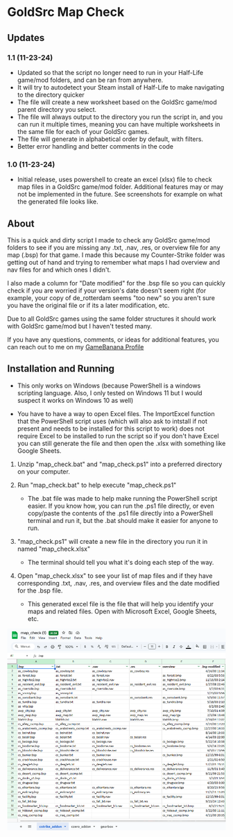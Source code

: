 # GoldSrc Map Check

## Updates

### 1.1 (11-23-24)

+ Updated so that the script no longer need to run in your Half-Life game/mod folders, and can be ran from anywhere.
+ It will try to autodetect your Steam install of Half-Life to make navigating to the directory quicker
+ The file will create a new worksheet based on the GoldSrc game/mod parent directory you select.
+ The file will always output to the directory you run the script in, and you can run it multiple times, meaning you can have multiple worksheets in the same file for each of your GoldSrc games.
+ The file will generate in alphabetical order by default, with filters.
+ Better error handling and better comments in the code

### 1.0 (11-23-24)

+ Initial release, uses powershell to create an excel (xlsx) file to check map files in a GoldSrc game/mod folder. Additional features may or may not be implemented in the future. See screenshots for example on what the generated file looks like.


## About

This is a quick and dirty script I made to check any GoldSrc game/mod folders to see if you are missing any .txt, .nav, .res, or overview file for any map (.bsp) for that game. I made this because my Counter-Strike folder was getting out of hand and trying to remember what maps I had overview and nav files for and which ones I didn't.

I also made a column for "Date modified" for the .bsp file so you can quickly check if you are worried if your version's date doesn't seem right (for example, your copy of de_rotterdam seems "too new" so you aren't sure you have the original file or if its a later modification, etc.

Due to all GoldSrc games using the same folder structures it should work with GoldSrc game/mod but I haven't tested many.

If you have any questions, comments, or ideas for additional features, you can reach out to me on my [GameBanana Profile](https://gamebanana.com/members/2990169)

## Installation and Running

+ This only works on Windows (because PowerShell is a windows scripting language. Also, I only tested on Windows 11 but I would suspect it works on Windows 10 as well)

+ You have to have a way to open Excel files. The ImportExcel function that the PowerShell script uses (which will also ask to intstall if not present and needs to be installed for this script to work) does not require Excel to be installed to run the script so if you don't have Excel you can still generate the file and then open the .xlsx with something like Google Sheets.

1. Unzip "map_check.bat" and "map_check.ps1" into a preferred directory on your computer.
	
2. Run "map_check.bat" to help execute "map_check.ps1"
	- The .bat file was made to help make running the PowerShell script easier. If you know how, you can run the .ps1 file directly, or even copy/paste the contents of the .ps1 file directly into a PowerShell terminal and run it, but the .bat should make it easier for anyone to run.
	
3. "map_check.ps1" will create a new file in the directory you run it in named "map_check.xlsx"
	- The terminal should tell you what it's doing each step of the way.

4. Open "map_check.xlsx" to see your list of map files and if they have corresponding .txt, .nav, .res, and overview files and the date modified for the .bsp file.
	- This generated excel file is the file that will help you identify your maps and related files. Open with Microsoft Excel, Google Sheets, etc.

![Google Sheets example](https://github.com/Lanecrest/GoldSrc-Map-Check/blob/main/screenshots/preview.png)
